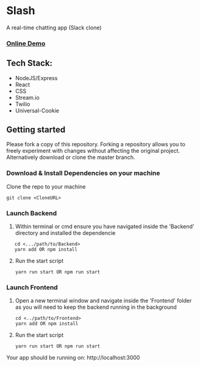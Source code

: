 # Slash

A real-time chatting app (Slack clone)

### [Online Demo](https://canna-cure.netlify.app/)

## Tech Stack:

- NodeJS/Express
- React
- CSS
- Stream.io
- Twilio
- Universal-Cookie

## Getting started

Please fork a copy of this repository. Forking a repository allows you to freely experiment with changes without affecting the original project. Alternatively download or clone the master branch.

### Download & Install Dependencies on your machine

Clone the repo to your machine

```
git clone <CloneURL>
```

### Launch Backend

1. Within terminal or cmd ensure you have navigated inside the 'Backend' directory and installed the dependencie

```
   cd <.../path/to/Backend>
   yarn add OR npm install
```

2. Run the start script
   ```
   yarn run start OR npm run start
   ```

### Launch Frontend

1. Open a new terminal window and navigate inside the 'Frontend' folder as you will need to keep the backend running in the background
   ```
   cd <../path/to/Frontend>
   yarn add OR npm install
   ```
2. Run the start script
   ```
   yarn run start OR npm run start
   ```

Your app should be running on: http://localhost:3000

